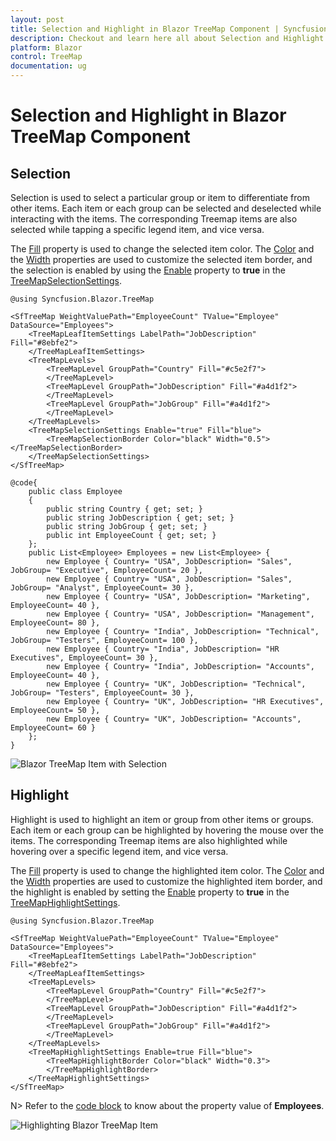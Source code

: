 ```yaml
---
layout: post
title: Selection and Highlight in Blazor TreeMap Component | Syncfusion
description: Checkout and learn here all about Selection and Highlight in Syncfusion Blazor TreeMap component and more.
platform: Blazor
control: TreeMap
documentation: ug
---
```


# Selection and Highlight in Blazor TreeMap Component

## Selection

Selection is used to select a particular group or item to differentiate from other items. Each item or each group can be selected and deselected while interacting with the items. The corresponding Treemap items are also selected while tapping a specific legend item, and vice versa.

The [Fill](https://help.syncfusion.com/cr/blazor/Syncfusion.Blazor.TreeMap.TreeMapSelectionSettings.html#Syncfusion_Blazor_TreeMap_TreeMapSelectionSettings_Fill) property is used to change the selected item color. The [Color](https://help.syncfusion.com/cr/aspnetcore-blazor/Syncfusion.Blazor.TreeMap.TreeMapSelectionBorder.html) and the [Width](https://help.syncfusion.com/cr/aspnetcore-blazor/Syncfusion.Blazor.TreeMap.TreeMapSelectionBorder.html) properties are used to customize the selected item border, and the selection is enabled by using the [Enable](https://help.syncfusion.com/cr/blazor/Syncfusion.Blazor.TreeMap.TreeMapSelectionSettings.html#Syncfusion_Blazor_TreeMap_TreeMapSelectionSettings_Enable) property  to **true** in the [TreeMapSelectionSettings](https://help.syncfusion.com/cr/aspnetcore-blazor/Syncfusion.Blazor.TreeMap.TreeMapSelectionSettings.html).

```cshtml
@using Syncfusion.Blazor.TreeMap

<SfTreeMap WeightValuePath="EmployeeCount" TValue="Employee" DataSource="Employees">
    <TreeMapLeafItemSettings LabelPath="JobDescription" Fill="#8ebfe2">
    </TreeMapLeafItemSettings>
    <TreeMapLevels>
        <TreeMapLevel GroupPath="Country" Fill="#c5e2f7">
        </TreeMapLevel>
        <TreeMapLevel GroupPath="JobDescription" Fill="#a4d1f2">
        </TreeMapLevel>
        <TreeMapLevel GroupPath="JobGroup" Fill="#a4d1f2">
        </TreeMapLevel>
    </TreeMapLevels>
    <TreeMapSelectionSettings Enable="true" Fill="blue">
        <TreeMapSelectionBorder Color="black" Width="0.5"></TreeMapSelectionBorder>
    </TreeMapSelectionSettings>
</SfTreeMap>

@code{
    public class Employee
    {
        public string Country { get; set; }
        public string JobDescription { get; set; }
        public string JobGroup { get; set; }
        public int EmployeeCount { get; set; }
    };
    public List<Employee> Employees = new List<Employee> {
        new Employee { Country= "USA", JobDescription= "Sales", JobGroup= "Executive", EmployeeCount= 20 },
        new Employee { Country= "USA", JobDescription= "Sales", JobGroup= "Analyst", EmployeeCount= 30 },
        new Employee { Country= "USA", JobDescription= "Marketing", EmployeeCount= 40 },
        new Employee { Country= "USA", JobDescription= "Management", EmployeeCount= 80 },
        new Employee { Country= "India", JobDescription= "Technical", JobGroup= "Testers", EmployeeCount= 100 },
        new Employee { Country= "India", JobDescription= "HR Executives", EmployeeCount= 30 },
        new Employee { Country= "India", JobDescription= "Accounts", EmployeeCount= 40 },
        new Employee { Country= "UK", JobDescription= "Technical", JobGroup= "Testers", EmployeeCount= 30 },
        new Employee { Country= "UK", JobDescription= "HR Executives", EmployeeCount= 50 },
        new Employee { Country= "UK", JobDescription= "Accounts", EmployeeCount= 60 }
    };
}
```

![Blazor TreeMap Item with Selection](images/HighlightandSelection/blazor-treemap-selection.png)

## Highlight

Highlight is used to highlight an item or group from other items or groups. Each item or each group can be highlighted by hovering the mouse over the items. The corresponding Treemap items are also highlighted while hovering over a specific legend item, and vice versa.

The [Fill](https://help.syncfusion.com/cr/blazor/Syncfusion.Blazor.TreeMap.TreeMapHighlightSettings.html#Syncfusion_Blazor_TreeMap_TreeMapHighlightSettings_Fill) property is used to change the highlighted item color. The [Color](https://help.syncfusion.com/cr/blazor/Syncfusion.Blazor.TreeMap.TreeMapHighlightBorder.html#Syncfusion_Blazor_TreeMap_TreeMapHighlightBorder__ctor) and the [Width](https://help.syncfusion.com/cr/blazor/Syncfusion.Blazor.TreeMap.TreeMapHighlightBorder.html#Syncfusion_Blazor_TreeMap_TreeMapHighlightBorder__ctor) properties are used to customize the highlighted item border, and the highlight is enabled by setting the [Enable](https://help.syncfusion.com/cr/blazor/Syncfusion.Blazor.TreeMap.TreeMapHighlightSettings.html#Syncfusion_Blazor_TreeMap_TreeMapHighlightSettings_Enable) property to **true** in the [TreeMapHighlightSettings](https://help.syncfusion.com/cr/aspnetcore-blazor/Syncfusion.Blazor.TreeMap.TreeMapHighlightSettings.html).

```cshtml
@using Syncfusion.Blazor.TreeMap

<SfTreeMap WeightValuePath="EmployeeCount" TValue="Employee" DataSource="Employees">
    <TreeMapLeafItemSettings LabelPath="JobDescription" Fill="#8ebfe2">
    </TreeMapLeafItemSettings>
    <TreeMapLevels>
        <TreeMapLevel GroupPath="Country" Fill="#c5e2f7">
        </TreeMapLevel>
        <TreeMapLevel GroupPath="JobDescription" Fill="#a4d1f2">
        </TreeMapLevel>
        <TreeMapLevel GroupPath="JobGroup" Fill="#a4d1f2">
        </TreeMapLevel>
    </TreeMapLevels>
    <TreeMapHighlightSettings Enable=true Fill="blue">
        <TreeMapHighlightBorder Color="black" Width="0.3">
        </TreeMapHighlightBorder>
    </TreeMapHighlightSettings>
</SfTreeMap>
```

N> Refer to the [code block](#selection) to know about the property value of **Employees**.

![Highlighting Blazor TreeMap Item](images/HighlightandSelection/blazor-treemap-highlight-item.png)
